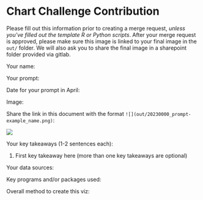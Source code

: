 # Chart Challenge Contribution

Please fill out this information prior to creating a merge request, *unless you've filled out the template R or Python scripts*. After your merge request is approved, please make sure this image is linked to your final image in the `out/` folder. We will also ask you to share the final image in a sharepoint folder provided via gitlab.

Your name:

Your prompt:

Date for your prompt in April: 

Image: 

Share the link in this document with the format `![](out/20230000_prompt-example_name.png)`:

![](out/)

Your key takeaways (1-2 sentences each):

1. First key takeaway here (more than one key takeaways are optional)

Your data sources:

Key programs and/or packages used:

Overall method to create this viz:
